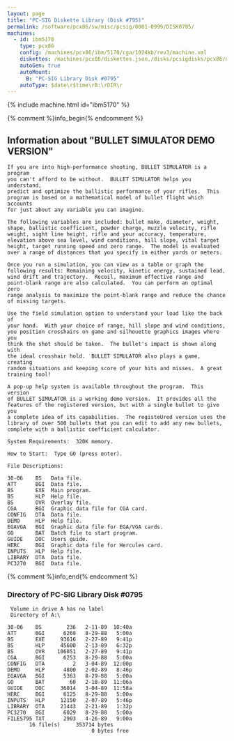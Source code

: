 ```yaml
---
layout: page
title: "PC-SIG Diskette Library (Disk #795)"
permalink: /software/pcx86/sw/misc/pcsig/0001-0999/DISK0795/
machines:
  - id: ibm5170
    type: pcx86
    config: /machines/pcx86/ibm/5170/cga/1024kb/rev3/machine.xml
    diskettes: /machines/pcx86/diskettes.json,/disks/pcsigdisks/pcx86/diskettes.json
    autoGen: true
    autoMount:
      B: "PC-SIG Library Disk #0795"
    autoType: $date\r$time\rB:\rDIR\r
---
```


{% include machine.html id="ibm5170" %}

{% comment %}info_begin{% endcomment %}

## Information about "BULLET SIMULATOR DEMO VERSION"

    If you are into high-performance shooting, BULLET SIMULATOR is a program
    you can't afford to be without.  BULLET SIMULATOR helps you understand,
    predict and optimize the ballistic performance of your rifles.  This
    program is based on a mathematical model of bullet flight which accounts
    for just about any variable you can imagine.
    
    The following variables are included: bullet make, diameter, weight,
    shape, ballistic coefficient, powder charge, muzzle velocity, rifle
    weight, sight line height, rifle and your accuracy, temperature,
    elevation above sea level, wind conditions, hill slope, vital target
    height, target running speed and zero range.  The model is evaluated
    over a range of distances that you specify in either yards or meters.
    
    Once you run a simulation, you can view as a table or graph the
    following results: Remaining velocity, kinetic energy, sustained lead,
    wind drift and trajectory.  Recoil, maximum effective range and
    point-blank range are also calculated.  You can perform an optimal zero
    range analysis to maximize the point-blank range and reduce the chance
    of missing targets.
    
    Use the field simulation option to understand your load like the back of
    your hand.  With your choice of range, hill slope and wind conditions,
    you position crosshairs on game and silhouette graphics images where you
    think the shot should be taken.  The bullet's impact is shown along with
    the ideal crosshair hold.  BULLET SIMULATOR also plays a game, creating
    random situations and keeping score of your hits and misses.  A great
    training tool!
    
    A pop-up help system is available throughout the program.  This version
    of BULLET SIMULATOR is a working demo version.  It provides all the
    features of the registered version, but with a single bullet to give you
    a complete idea of its capabilities.  The registeUred version uses the
    library of over 500 bullets that you can edit to add any new bullets,
    complete with a ballistic coefficient calculator.
    
    System Requirements:  320K memory.
    
    How to Start:  Type GO (press enter).
    
    File Descriptions:
    
    30-06    BS   Data file.
    ATT      BGI  Data file.
    BS       EXE  Main program.
    BS       HLP  Help file.
    BS       OVR  Overlay file.
    CGA      BGI  Graphic data file for CGA card.
    CONFIG   DTA  Data file.
    DEMO     HLP  Help file.
    EGAVGA   BGI  Graphic data file for EGA/VGA cards.
    GO       BAT  Batch file to start program.
    GUIDE    DOC  Users guide.
    HERC     BGI  Graphic data file for Hercules card.
    INPUTS   HLP  Help file.
    LIBRARY  DTA  Data file.
    PC3270   BGI  Data file.
{% comment %}info_end{% endcomment %}


### Directory of PC-SIG Library Disk #0795

     Volume in drive A has no label
     Directory of A:\

    30-06    BS        236   2-11-89  10:40a
    ATT      BGI      6269   8-29-88   5:00a
    BS       EXE     93616   2-27-89   9:41p
    BS       HLP     45600   2-13-89   6:32p
    BS       OVR    106851   2-27-89   9:41p
    CGA      BGI      6253   8-29-88   5:00a
    CONFIG   DTA         2   3-04-89  12:00p
    DEMO     HLP      4800   2-02-89   8:46p
    EGAVGA   BGI      5363   8-29-88   5:00a
    GO       BAT        60   2-18-89  11:06a
    GUIDE    DOC     36014   3-04-89  11:58a
    HERC     BGI      6125   8-29-88   5:00a
    INPUTS   HLP     12150   2-07-89   5:46p
    LIBRARY  DTA     21443   2-21-89   1:32p
    PC3270   BGI      6029   8-29-88   5:00a
    FILES795 TXT      2903   4-26-89   9:00a
           16 file(s)     353714 bytes
                               0 bytes free
